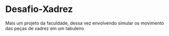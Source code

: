# Desafio-Xadrez
Mais um projeto da faculdade, dessa vez envolvendo simular os movimento das peças de xadrez em um tabuleiro
